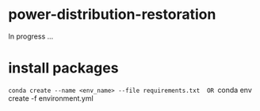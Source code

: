 # power-distribution-restoration
In progress ... 

# install packages
`conda create --name <env_name> --file requirements.txt 
OR
`conda env create -f environment.yml
